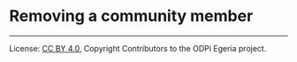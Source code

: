 <!-- SPDX-License-Identifier: CC-BY-4.0 -->
<!-- Copyright Contributors to the ODPi Egeria project. -->

# Removing a community member




----
License: [CC BY 4.0](https://creativecommons.org/licenses/by/4.0/),
Copyright Contributors to the ODPi Egeria project.